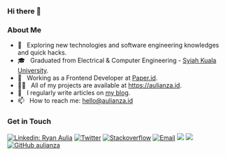 ### Hi there 👋

<h3>About Me </h3>

- 🤔 &nbsp; Exploring new technologies and software engineering knowledges and quick hacks.
- 🎓 &nbsp; Graduated from Electrical & Computer Engineering - [Syiah Kuala University](https://unsyiah.ac.id).
- 💼 &nbsp; Working as a Frontend Developer at [Paper.id](https://paper.id).
- 👨‍💻 &nbsp; All of my projects are available at https://aulianza.id.
- 📝 &nbsp; I regularly write articles on [my blog](https://aulianza.id/blog).
- 📫 &nbsp; How to reach me: hello@aulianza.id

<h3> Get in Touch </h3>

[![Linkedin: Ryan Aulia](https://img.shields.io/badge/-Ryan%20Aulia-blue?style=flat-square&logo=Linkedin&logoColor=white&link=https://www.linkedin.com/in/aulianza/)](https://www.linkedin.com/in/aulianza/)
<a href="https://instagram.com/aulianza" target="blank"><img alt="Twitter" src="https://img.shields.io/badge/instagram-gray?style=flat-square&logo=instagram"/></a>
<a href="https://stackoverflow.com/users/12729595/aulianza"><img alt="Stackoverflow" src="https://img.shields.io/badge/Stackoverflow-gray?style=flat-square&logo=stackoverflow"></a>
<a href="mailto:aulianza01@gmail.com"><img alt="Email" src="https://img.shields.io/badge/Email-aulianza01@gmail.com-blue?style=flat-square&logo=gmail"></a>
[![](https://komarev.com/ghpvc/?username=aulianza&color=blue&label=Profile%20Views)](https://github.com/aulianza/aulianza)
[![](https://img.shields.io/github/followers/aulianza?label=GitHub%20Followers)](https://github.com/aulianza)
[![GitHub aulianza](https://img.shields.io/github/followers/aulianza?label=follow&style=social)](https://github.com/aulianza) 


